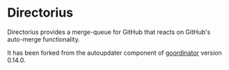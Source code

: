 # Directorius

Directorius provides a merge-queue for GitHub that reacts on GitHub's auto-merge
functionality.

It has been forked from the autoupdater component of
[goordinator](https://github.com/simplesurance/goordinator/) version 0.14.0.
